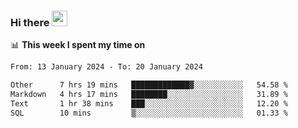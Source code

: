 ### Hi there <a href="https://www.gautamkrishnar.com/"><img src="https://media.giphy.com/media/hvRJCLFzcasrR4ia7z/giphy.gif" width="25px"></a>

📊 **This week I spent my time on**

<!--START_SECTION:waka-->

```txt
From: 13 January 2024 - To: 20 January 2024

Other      7 hrs 19 mins   █████████████▓░░░░░░░░░░░   54.58 %
Markdown   4 hrs 17 mins   ████████░░░░░░░░░░░░░░░░░   31.89 %
Text       1 hr 38 mins    ███░░░░░░░░░░░░░░░░░░░░░░   12.20 %
SQL        10 mins         ▒░░░░░░░░░░░░░░░░░░░░░░░░   01.33 %
```

<!--END_SECTION:waka-->
